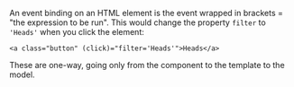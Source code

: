 An event binding on an HTML element is the event wrapped in brackets = "the expression to be run".  This would change the property `filter` to `'Heads'` when you click the element:
```
<a class="button" (click)="filter='Heads'">Heads</a>
```
These are one-way, going only from the component to the template to the model.